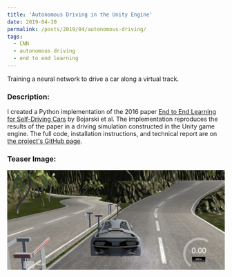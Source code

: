 ```yaml
---
title: 'Autonomous Driving in the Unity Engine'
date: 2019-04-30
permalink: /posts/2019/04/autonomous-driving/
tags:
  - CNN
  - autonomous driving
  - end to end learning
---
```


Training a neural network to drive a car along a virtual track.

### Description:

I created a Python implementation of the 2016 paper [End to End Learning for Self-Driving Cars](https://arxiv.org/pdf/1604.07316.pdf) by Bojarski et al. The implementation reproduces the results of the paper in a driving simulation constructed in the Unity game engine. The full code, installation instructions, and technical report are on [the project's GitHub page](https://github.com/alexhagiopol/end-to-end-deep-learning).

### Teaser Image:

![Simulated Track](/content/simulated_track.png)

